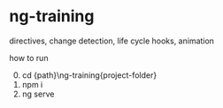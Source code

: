 # ng-training
directives, change detection, life cycle hooks, animation

how to run

0) cd {path}\ng-training\{project-folder}
1) npm i
2) ng serve
